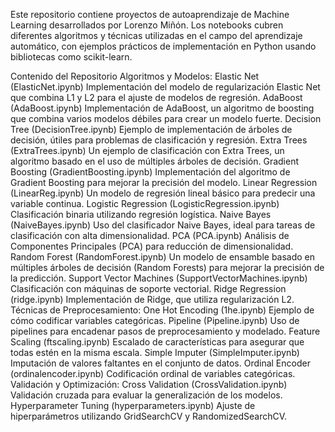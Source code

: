 Este repositorio contiene proyectos de autoaprendizaje de Machine Learning desarrollados por Lorenzo Miñón. Los notebooks cubren diferentes algoritmos y técnicas utilizadas en el campo del aprendizaje automático, con ejemplos prácticos de implementación en Python usando bibliotecas como scikit-learn.

Contenido del Repositorio
Algoritmos y Modelos:
Elastic Net (ElasticNet.ipynb)
Implementación del modelo de regularización Elastic Net que combina L1 y L2 para el ajuste de modelos de regresión.
AdaBoost (AdaBoost.ipynb)
Implementación de AdaBoost, un algoritmo de boosting que combina varios modelos débiles para crear un modelo fuerte.
Decision Tree (DecisionTree.ipynb)
Ejemplo de implementación de árboles de decisión, útiles para problemas de clasificación y regresión.
Extra Trees (ExtraTrees.ipynb)
Un ejemplo de clasificación con Extra Trees, un algoritmo basado en el uso de múltiples árboles de decisión.
Gradient Boosting (GradientBoosting.ipynb)
Implementación del algoritmo de Gradient Boosting para mejorar la precisión del modelo.
Linear Regression (LinearReg.ipynb)
Un modelo de regresión lineal básico para predecir una variable continua.
Logistic Regression (LogisticRegression.ipynb)
Clasificación binaria utilizando regresión logística.
Naive Bayes (NaiveBayes.ipynb)
Uso del clasificador Naive Bayes, ideal para tareas de clasificación con alta dimensionalidad.
PCA (PCA.ipynb)
Análisis de Componentes Principales (PCA) para reducción de dimensionalidad.
Random Forest (RandomForest.ipynb)
Un modelo de ensamble basado en múltiples árboles de decisión (Random Forests) para mejorar la precisión de la predicción.
Support Vector Machines (SupportVectorMachines.ipynb)
Clasificación con máquinas de soporte vectorial.
Ridge Regression (ridge.ipynb)
Implementación de Ridge, que utiliza regularización L2.
Técnicas de Preprocesamiento:
One Hot Encoding (1he.ipynb)
Ejemplo de cómo codificar variables categóricas.
Pipeline (Pipeline.ipynb)
Uso de pipelines para encadenar pasos de preprocesamiento y modelado.
Feature Scaling (ftscaling.ipynb)
Escalado de características para asegurar que todas estén en la misma escala.
Simple Imputer (SimpleImputer.ipynb)
Imputación de valores faltantes en el conjunto de datos.
Ordinal Encoder (ordinalencoder.ipynb)
Codificación ordinal de variables categóricas.
Validación y Optimización:
Cross Validation (CrossValidation.ipynb)
Validación cruzada para evaluar la generalización de los modelos.
Hyperparameter Tuning (hyperparameters.ipynb)
Ajuste de hiperparámetros utilizando GridSearchCV y RandomizedSearchCV.
